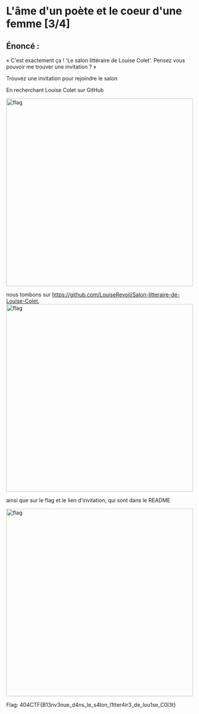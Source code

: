 # L'âme d'un poète et le coeur d'une femme [3/4]

## Énoncé :

« C'est exactement ça ! 'Le salon littéraire de Louise Colet'. Pensez vous pouvoir me trouver une invitation ? »

Trouvez une invitation pour rejoindre le salon

En recherchant Louise Colet sur GitHub

<img alt="flag" src="search.jpg" width=500>

nous tombons sur https://github.com/LouiseRevoil/Salon-litteraire-de-Louise-Colet,
<img alt="flag" src="louise.jpg" width=500>

ainsi que sur le flag et le lien d'invitation, qui sont dans le README

<img alt="flag" src="flag.jpg" width=500>

Flag: 404CTF{B13nv3nue_d4ns_le_s4lon_l1tter4ir3_de_lou1se_C0l3t}
